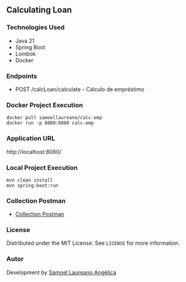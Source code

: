 ## Calculating Loan
### Technologies Used
- Java 21
- Spring Boot
- Lombok
- Docker

### Endpoints
- POST /calcLoan/calculate - Calculo de empréstimo

### Docker Project Execution
```shell
docker pull samoellaureano/calc-emp
docker run -p 8080:8080 calc-emp
```
### Application URL
http://localhost:8080/

### Local Project Execution
```shell
mvn clean install
mvn spring-boot:run
```

### Collection Postman
- [Collection Postman](https://github.com/samoellaureano/Contas_a_pagar/blob/master/Desafio%20Backend.postman_collection.json)

### License
Distributed under the MIT License. See `LICENSE` for more information.

### Autor
Development by [Samoel Laureano Angélica](https://www.linkedin.com/in/samoellaureano/)